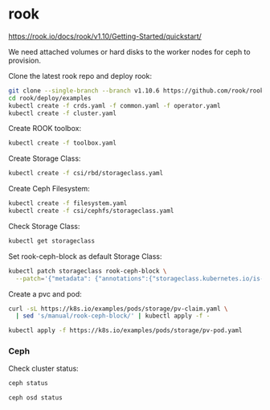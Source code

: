 # rook

https://rook.io/docs/rook/v1.10/Getting-Started/quickstart/

We need attached volumes or hard disks to the worker nodes for ceph to provision.

Clone the latest rook repo and deploy rook:
```bash
git clone --single-branch --branch v1.10.6 https://github.com/rook/rook.git
cd rook/deploy/examples
kubectl create -f crds.yaml -f common.yaml -f operator.yaml
kubectl create -f cluster.yaml
```

Create ROOK toolbox:
```bash
kubectl create -f toolbox.yaml
```

Create Storage Class:
```bash
kubectl create -f csi/rbd/storageclass.yaml
```

Create Ceph Filesystem:
```bash
kubectl create -f filesystem.yaml
kubectl create -f csi/cephfs/storageclass.yaml
```

Check Storage Class:
```bash
kubectl get storageclass
```

Set rook-ceph-block as default Storage Class:
```bash
kubectl patch storageclass rook-ceph-block \
  --patch='{"metadata": {"annotations":{"storageclass.kubernetes.io/is-default-class":"true"}}}'
```

Create a pvc and pod:
```bash
curl -sL https://k8s.io/examples/pods/storage/pv-claim.yaml \
  | sed 's/manual/rook-ceph-block/' | kubectl apply -f -

kubectl apply -f https://k8s.io/examples/pods/storage/pv-pod.yaml
```

### Ceph

Check cluster status:
```bash
ceph status
```

```bash
ceph osd status
```
